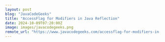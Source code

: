 ```yaml
---
layout: post
blog: "JavaCodeGeeks"
title: "AccessFlag for Modifiers in Java Reflection"
date: 2024-10-09T07:20:00Z
image: images/javacodegeeks.png
remote_url: "https://www.javacodegeeks.com/accessflag-for-modifiers-in-java-reflection.html"
---
```


